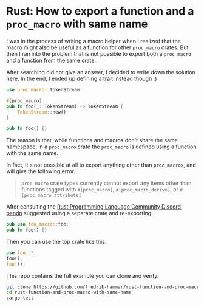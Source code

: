 # Rust: How to export a function and a `proc_macro` with same name

I was in the process of writing a macro helper when I realized that
the macro might also be useful as a function for other `proc_macro`
crates.
But then I ran into the problem that is not possible to export both
a `proc_macro` and a function from the same crate.

After searching did not give an answer,
I decided to write down the solution here.
In the end, I ended up defining a trait instead though :)

```rust
use proc_macro::TokenStream;

#[proc_macro]
pub fn foo(_: TokenStream) -> TokenStream {
    TokenStream::new()
}

pub fn foo() {}
```

The reason is that, while functions and macros don't share the
same namespace, in a `proc_macro` crate the `proc_macro` is defined
using a function with the same name.

In fact, it's not possible at all to export anything other than
`proc_macro`s, and will give the following error.

> `proc-macro` crate types currently cannot export any items other than functions tagged with `#[proc_macro]`, `#[proc_macro_derive]`, or `#[proc_macro_attribute]`

After consulting the
[Rust Programming Language Community Discord](https://discord.gg/rust-lang-community), [bendn](https://github.com/bend-n) suggested using a separate crate and re-exporting.

```rust
pub use foo_macro::foo;
pub fn foo() {}
```

Then you can use the top crate like this:

```rust
use foo::*;
foo();
foo!();
```

This repo contains the full example you can clone and verify.

```sh
git clone https://github.com/fredrik-hammar/rust-function-and-proc-macro-with-same-name.git
cd rust-function-and-proc-macro-with-same-name
cargo test
```
